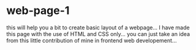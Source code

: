 # web-page-1
this will help you a bit to create basic layout of a webpage...
I have made this page with the use of HTML and CSS only...
you can just take an idea from this little contribution of mine in frontend web developement... 
